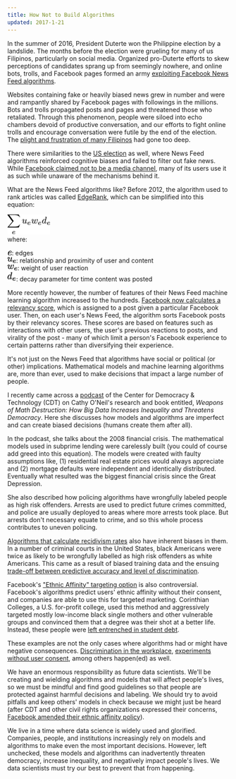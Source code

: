 ```yaml
---
title: How Not to Build Algorithms
updated: 2017-1-21
---
```


In the summer of 2016, President Duterte won the Philippine election by a landslide. The months before the election were grueling for many of us Filipinos, particularly on social media. Organized  pro-Duterte efforts to skew perceptions of candidates sprang up from seemingly nowhere, and online bots, trolls, and Facebook pages formed an army [exploiting Facebook News Feed algorithms](http://www.rappler.com/newsbreak/148536-facebook-algorithms-impact-democracy).

Websites containing fake or heavily biased news grew in number and were and rampantly shared by Facebook pages with followings in the millions. Bots and trolls propagated posts and pages and threatened those who retaliated. Through this phenomenon, people were siloed into echo chambers devoid of productive conversation, and our efforts to fight online trolls and encourage conversation were futile by the end of the election. The [plight and frustration of many Filipinos](http://www.manilatimes.net/duterte-is-pnoys-real-legacy/258365/) had gone too deep.

There were similarities to the [US election](https://www.nytimes.com/2016/08/28/magazine/inside-facebooks-totally-insane-unintentionally-gigantic-hyperpartisan-political-media-machine.html) as well, where News Feed algorithms reinforced cognitive biases and failed to filter out fake news. While [Facebook claimed not to be a media channel](https://qz.com/770743/zuckerberg-says-facebook-will-never-be-a-media-company-despite-controlling-the-worlds-media/), many of its users use it as such while unaware of the mechanisms behind it.

What are the News Feed algorithms like? Before 2012, the algorithm used to rank articles was called [EdgeRank](https://en.wikipedia.org/wiki/EdgeRank), which can be simplified into this equation:

![](../latex/ds-ethics/latex-image-1.png)<br>
where:

![](../latex/ds-ethics/latex-image-2.png): edges <br>
![](../latex/ds-ethics/latex-image-3.png): relationship and proximity of user and content <br>
![](../latex/ds-ethics/latex-image-4.png): weight of user reaction <br>
![](../latex/ds-ethics/latex-image-5.png): decay parameter for time content was posted


More recently however, the number of features of their News Feed machine learning algorithm increased to the hundreds.
[Facebook now calculates a relevancy score](http://www.slate.com/articles/technology/cover_story/2016/01/how_facebook_s_news_feed_algorithm_works.html), which is assigned to a post given a particular Facebook user. Then, on each user's News Feed, the algorithm sorts Facebook posts by their relevancy scores. These scores are based on features such as interactions with other users, the user's previous reactions to posts, and virality of the post - many of which limit a person's Facebook experience to certain patterns rather than diversifying their experience.

It's not just on the News Feed that algorithms have social or political (or other) implications. Mathematical models and machine learning algorithms are, more than ever, used to make decisions that impact a large number of people.

I recently came across a [podcast](https://cdt.org/blog/tech-talk-weapons-of-math-destruction/) of the Center for Democracy & Technology (CDT) on Cathy O'Neil's research and book entitled, _Weapons of Math Destruction: How Big Data Increases Inequality and Threatens Democracy_. Here she discusses how models and algorithms are imperfect and can create biased decisions (humans create them after all).

In the podcast, she talks about the 2008 financial crisis. The mathematical models used in subprime lending were carelessly built (you could of course add greed into this equation). The models were created with faulty assumptions like, (1) residential real estate prices would always appreciate and (2) mortgage defaults were independent and identically distributed. Eventually what resulted was the biggest financial crisis since the Great Depression.

She also described how policing algorithms have wrongfully labeled people as high risk offenders. Arrests are used to predict future crimes committed, and police are usually deployed to areas where more arrests took place. But arrests don't necessary equate to crime, and so this whole process contributes to uneven policing.

[Algorithms that calculate recidivism rates](http://www.businessinsider.com/racial-bias-in-criminal-courts-2017-1) also have inherent biases in them. In a number of criminal courts in the United States, black Americans were twice as likely to be wrongfully labelled as high risk offenders as white Americans. This came as a result of biased training data and the ensuing [trade-off between predictive accuracy and level of discrimination](https://mathbabe.org/2017/01/04/recidivism-risk-algorithms-are-inherently-discriminatory/).

Facebook's ["Ethnic Affinity" targeting option](https://cdt.org/blog/a-closer-look-at-the-legality-of-ethnic-affinity/) is also controversial. Facebook's algorithms predict users' ethnic affinity without their consent, and companies are able to use this for targeted marketing. Corinthian Colleges, a U.S. for-profit college, used this method and aggressively targeted mostly low-income black single mothers and other vulnerable groups and convinced them that a degree was their shot at a better life. Instead, these people were [left entrenched in student debt](http://america.aljazeera.com/articles/2013/10/11/california-attorneygeneralfilessuitagainstforprofitcollege.html).

These examples are not the only cases where algorithms had or might have negative consequences. [Discrimination in the workplace](https://cdt.org/blog/charting-a-fair-path-forward-on-big-data-algorithms-in-the-workplace/), [experiments without user consent](https://www.theguardian.com/technology/2014/oct/02/facebook-sorry-secret-psychological-experiment-users), among others happen(ed) as well.

We have an enormous responsibility as future data scientists. We'll be creating and wielding algorithms and models that will affect people's lives, so we must be mindful and find good guidelines so that people are protected against harmful decisions and labeling. We should try to avoid pitfalls and keep others' models in check because we might just be heard (after CDT and other civil rights organizations expressed their concerns, [Facebook amended their ethnic affinity policy](https://cdt.org/blog/facebook-announces-changes-to-ethnic-affinity-marketing/)).

We live in a time where data science is widely used and glorified. Companies, people, and institutions increasingly rely on models and algorithms to make even the most important decisions. However, left unchecked, these models and algorithms can inadvertently threaten democracy, increase inequality, and negatively impact people's lives. We data scientists must try our best to prevent that from happening.
